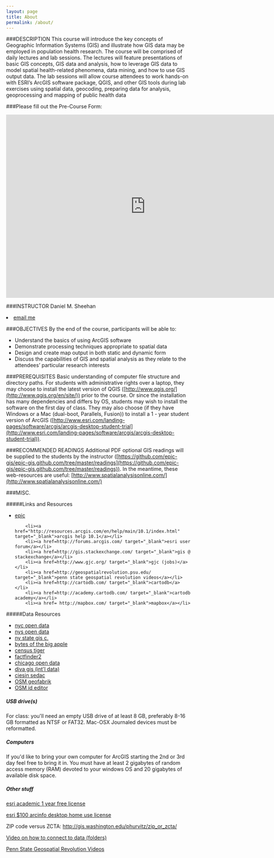 ```yaml
---
layout: page
title: About
permalink: /about/
---
```


###DESCRIPTION
This course will introduce the key concepts of Geographic Information Systems (GIS) and illustrate how GIS data may be employed in population health research. The course will be comprised of daily lectures and lab sessions. The lectures will feature presentations of basic GIS concepts, GIS data and analysis, how to leverage GIS data to model spatial health-related phenomena, data mining, and how to use GIS output data. The lab sessions will allow course attendees to work hands-on with ESRI’s ArcGIS software package, QGIS, and other GIS tools during lab exercises using spatial data, geocoding, preparing data for analysis, geoprocessing and mapping of public health data

###Please fill out the Pre-Course Form:
<iframe src="https://docs.google.com/forms/d/193LcHw0iIaNicLXOFtHEtHbcWYVP7w6ZYXspWYKpNFo/viewform?embedded=true" width="760" height="500" frameborder="0" marginheight="0" marginwidth="0">Loading...</iframe>



###INSTRUCTOR
Daniel M. Sheehan
<li><a href="mailto:dms2203@columbia.edu?subject=EPIC GIS Course">email me</a></li>

###OBJECTIVES
By the end of the course, participants will be able to:

* Understand the basics of using ArcGIS software
* Demonstrate processing techniques appropriate to spatial data
* Design and create map output in both static and dynamic form
* Discuss the capabilities of GIS and spatial analysis as they relate to the attendees’ particular research interests

###PREREQUISITES
Basic understanding of computer file structure and directory paths. For students with administrative rights over a laptop, they may choose to install the latest version of QGIS ([http://www.qgis.org/](http://www.qgis.org/en/site/)) prior to the course. Or since the installation has many dependencies and differs by OS, students may wish to install the software on the first day of class. They may also choose (if they have Windows or a Mac (dual-boot, Parallels, Fusion)) to install a 1 - year student version of ArcGIS ([http://www.esri.com/landing-pages/software/arcgis/arcgis-desktop-student-trial](http://www.esri.com/landing-pages/software/arcgis/arcgis-desktop-student-trial)). 

###RECOMMENDED READINGS
Additional PDF optional GIS readings will be supplied to the students by the instructor ([https://github.com/epic-gis/epic-gis.github.com/tree/master/readings](https://github.com/epic-gis/epic-gis.github.com/tree/master/readings)). In the meantime, these web-resources are useful:
[http://www.spatialanalysisonline.com/](http://www.spatialanalysisonline.com/)


###MISC. 

#####Links and Resources
<ul>
        <li><a href="https://www.cuepisummer.org/" target="_blank">epic</a></li>
        <!--<li><a href=pages/epic-gis-syllabus-2013.pdf target="_blank">syllabus</a></li>-->

        <li><a href="http://resources.arcgis.com/en/help/main/10.1/index.html" target="_blank">arcgis help 10.1</a></li>
        <li><a href=http://forums.arcgis.com/ target="_blank">esri user forum</a></li>
        <li><a href=http://gis.stackexchange.com/ target="_blank">gis @ stackexchange</a></li>
        <li><a href=http://www.gjc.org/ target="_blank">gjc (jobs)</a></li>
        <li><a href=http://geospatialrevolution.psu.edu/ target="_blank">penn state geospatial revolution videos</a></li>
        <li><a href=http://cartodb.com/ target="_blank">cartodb</a></li>
        <li><a href=http://academy.cartodb.com/ target="_blank">cartodb academy</a></li>
        <li><a href= http://mapbox.com/ target="_blank">mapbox</a></li>
</ul>        

#####Data Resources
<ul>
        <li><a href=https://nycopendata.socrata.com/ target="_blank">nyc open data</a></li>
        <li><a href=https://data.ny.gov/ target="_blank">nys open data</a></li>
        <li><a href=http://gis.ny.gov/ target="_blank">ny state gis c.</a></li>
        <li><a href="http://www.nyc.gov/html/dcp/html/bytes/applbyte.shtml" target="_blank">bytes of the big apple</a></li>
        <li><a href=http://www.census.gov/geo/maps-data/data/tiger.html target="_blank">census tiger</a></li>
        <li><a href=http://factfinder2.census.gov/faces/nav/jsf/pages/searchresults.xhtml?refresh=t target="_blank">factfinder2</a></li>
        <li><a href=https://data.cityofchicago.org/ target="_blank">chicago open data</a></li>
        <li><a href=http://www.diva-gis.org/ target="_blank">diva gis (int'l data)</a></li>
        <li><a href=http://sedac.ciesin.columbia.edu/data/sets/browse target="_blank">ciesin sedac</a></li>
        <li><a href=http://download.geofabrik.de target="_blank">OSM geofabrik</a></li>
        <li><a href=http://ideditor.com/ target="_blank">OSM id editor</a></li>
</ul>




<h5 align="left">USB drive(s)</h5>
<p align="left">For class: you'll need an empty USB drive of at least 8 GB, preferably 8-16 GB formatted as NTSF or FAT32. Mac-OSX Journaled devices must be reformatted. </p>

<h5 align="left">Computers</h5>
<p align="left">If you'd like to bring your own computer for ArcGIS starting the 2nd or 3rd day feel free to bring it in. You must have at least 2 gigabytes of random access memory (RAM) devoted to your windows OS and 20 gigabytes of available disk space. </p>

<h5 align="left">Other stuff</h5>
<p align="left"><a href="http://www.esri.com/industries/apps/education/offers/promo/index.cfm" target="_blank">esri academic 1 year free license</a></p>
<p align="left"><a href="http://store.esri.com/esri/showdetl.cfm?SID=2&Product_ID=1315" target="_blank">esri $100 arcinfo desktop home use license</a></p>
<p align="left">ZIP code versus ZCTA: <a href="http://gis.washington.edu/phurvitz/zip_or_zcta/" target="_blank">http://gis.washington.edu/phurvitz/zip_or_zcta/</a></p>
<!--<p align="left">Here is that GPS visualization of elephant tracking: <a href="http://www.wildermaps.com/sfg/2012_oneday.html" target="_blank">http://www.wildermaps.com/sfg/2012_oneday.html</a></p> -->
<!--
<p align="left">22 Maps That Show How Americans Speak English Totally Differently From Each Other Read more: <a href="http://www.businessinsider.com/22-maps-that-show-the-deepest-linguistic-conflicts-in-america-2013-6?op=1#ixzz2Vw6BeNr1" target="_blank">http://www.businessinsider.com/22-maps-that-show-the-deepest-linguistic-conflicts-in-america-2013-6?op=1#ixzz2Vw6BeNr1</a></p>
-->
<p align="left"><a href="http://www.youtube.com/watch?v=vTSa-oYZlhg" target="_blank">Video on how to connect to data (folders)</a></p>
<p align="left"><a href="http://geospatialrevolution.psu.edu/" target="_blank">Penn State Geospatial Revolution Videos</a></p>





   
